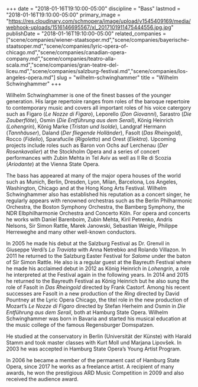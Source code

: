 +++
date = "2018-01-16T19:10:00-05:00"
discipline = "Bass"
lastmod = "2018-01-16T19:10:00-05:00"
primary_image = "https://res.cloudinary.com/schmopera/image/upload/v1545409169/media/webhook-uploads/1516146695567/xl_2017101911475444556.jpg.jpg"
publishDate = "2018-01-16T19:10:00-05:00"
related_companies = ["scene/companies/wiener-staatsoper.md","scene/companies/bayerische-staatsoper.md","scene/companies/lyric-opera-of-chicago.md","scene/companies/canadian-opera-company.md","scene/companies/teatro-alla-scala.md","scene/companies/gran-teatre-del-liceu.md","scene/companies/salzburg-festival.md","scene/companies/los-angeles-opera.md"]
slug = "wilhelm-schwinghammer"
title = "Wilhelm Schwinghammer"
+++

Wilhelm Schwinghammer is one of the finest basses of the younger generation. His large repertoire ranges from roles of the baroque repertoire to contemporary music and covers all important roles of his voice catergory such as Figaro (*Le Nozze di Figaro*), Leporello (*Don Giovanni*), Sarastro (*Die Zauberflöte*), Osmin (*Die Entführung aus dem Serail*), König Heinrich (*Lohengrin*), König Marke (*Tristan und Isolde*), Landgraf Hermann (*Tannhäuser*), Daland (*Der fliegende Holländer*), Fasolt (*Das Rheingold*), Rocco (*Fidelio*), Sparafucile (*Rigoletto*) and Orest (*Elektra*). Upcoming projects include roles such as Baron von Ochs auf Lerchenau (*Der Rosenkavalier*) at the Stockholm Opera and a series of concert performances with Zubin Mehta in Tel Aviv as well as Il Re di Scozia (*Ariodante*) at the Vienna State Opera.

The bass has appeared at many of the major opera houses of the world such as Munich, Berlin, Dresden, Lyon, Milan, Barcelona, Los Angeles, Washington, Chicago and at the Hong Kong Arts Festival. Wilhelm Schwinghammer also has established his reputation as a concert singer, he regularly appears with renowned orchestras such as the Berlin Philharmonic Orchestra, the Boston Symphony Orchestra, the Bamberg Symphony, the NDR Elbphilharmonie Orchestra and Concerto Köln. For opera and concerts he works with Daniel Barenboim, Zubin Mehta, Kiril Petrenko, Andris Nelsons, Sir Simon Rattle, Marek Janowski, Sebastian Weigle, Philippe Herreweghe and many other well-known conductors.

In 2005 he made his debut at the Salzburg Festival as Dr. Grenvil in Giuseppe Verdi’s *La Traviata* with Anna Netrebko and Rolando Villazon. In 2011 he returned to the Salzburg Easter Festival for *Salome* under the baton of Sir Simon Rattle. He also is a regular guest at the Bayreuth Festival where he made his acclaimed debut in 2012 as König Heinrich in *Lohengrin*, a role he interpreted at the Festival again in the following years. In 2014 and 2015 he returned to the Bayreuth Festival as König Heinrich but he also sung the role of Fasolt in *Das Rheingold* directed by Frank Castorf. Among his recent successes are Fasolt in a new production of the *Ring* directed by David Pountney at the Lyric Opera Chicago, the titel role in the new production of Mozart’s *Le Nozze di Figaro* directed by Stefan Herheim and Osmin in *Die Entführung aus dem Serail*, both at Hamburg State Opera.
Wilhelm Schwinghammer was born in Bavaria and started his musical education at the music college of the famous Regensburger Domspatzen. 

He studied at the conservatory in Berlin (Universität der Künste) with Harald Stamm and took master classes with Kurt Moll und Marjana Lipovšek. In 2003 he was accepted in Hamburg State Opera’s Young Artist Program.

In 2006 he became a member of the permanent cast of Hamburg State Opera, since 2017 he works as a freelance artist. A recipient of many awards, he won the prestigious ARD Music Competition in 2009 and also received the audience award.
